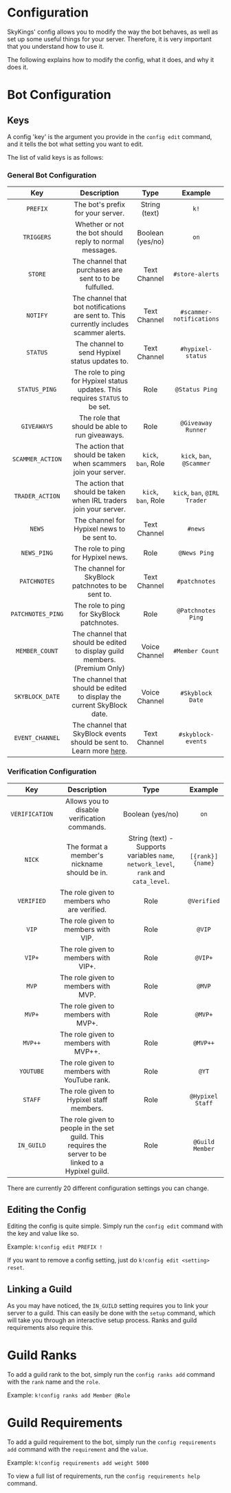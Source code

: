 # Configuration

SkyKings' config allows you to modify the way the bot behaves, as well as set up some useful things for your server. 
Therefore, it is very important that you understand how to use it.

The following explains how to modify the config, what it does, and why it does it.

# Bot Configuration

## Keys

A config 'key' is the argument you provide in the `config edit` command, and it tells the bot what setting you want to edit.

The list of valid keys is as follows:

### General Bot Configuration
| Key | Description | Type | Example |
|:---:|:-----------:|:----:|:-------:|
| `PREFIX` | The bot's prefix for your server. | String (text) | `k!` |
| `TRIGGERS` | Whether or not the bot should reply to normal messages. | Boolean (yes/no) | `on` |
| `STORE` | The channel that purchases are sent to to be fulfulled. | Text Channel | `#store-alerts` |
| `NOTIFY` | The channel that bot notifications are sent to. This currently includes scammer alerts. | Text Channel | `#scammer-notifications` |
| `STATUS` | The channel to send Hypixel status updates to. | Text Channel | `#hypixel-status` |
| `STATUS_PING` | The role to ping for Hypixel status updates. This requires `STATUS` to be set. | Role | `@Status Ping` |
| `GIVEAWAYS` | The role that should be able to run giveaways. | Role | `@Giveaway Runner` |
| `SCAMMER_ACTION` | The action that should be taken when scammers join your server. | `kick`, `ban`, Role | `kick`, `ban`, `@Scammer` |
| `TRADER_ACTION` | The action that should be taken when IRL traders join your server. | `kick`, `ban`, Role | `kick`, `ban`, `@IRL Trader` |
| `NEWS` | The channel for Hypixel news to be sent to. | Text Channel | `#news` |
| `NEWS_PING` | The role to ping for Hypixel news. | Role | `@News Ping` |
| `PATCHNOTES` | The channel for SkyBlock patchnotes to be sent to. | Text Channel | `#patchnotes` |
| `PATCHNOTES_PING` | The role to ping for SkyBlock patchnotes. | Role | `@Patchnotes Ping` |
| `MEMBER_COUNT` | The channel that should be edited to display guild members. (Premium Only) | Voice Channel | `#Member Count` |
| `SKYBLOCK_DATE` | The channel that should be edited to display the current SkyBlock date. | Voice Channel | `#Skyblock Date` 
| `EVENT_CHANNEL` | The channel that SkyBlock events should be sent to. Learn more [here](https://github.com/SkyKings-Guild/SkyKings/blob/main/skyblock-events.md). | Text Channel | `#skyblock-events` |


### Verification Configuration
| Key | Description | Type | Example |
|:---:|:-----------:|:----:|:-------:|
| `VERIFICATION` | Allows you to disable verification commands. | Boolean (yes/no) | `on` |
| `NICK` | The format a member's nickname should be in. | String (text) - Supports variables `name`, `network_level`, `rank` and `cata_level`. | `[{rank}] {name}` |
| `VERIFIED` | The role given to members who are verified. | Role | `@Verified` |
| `VIP` | The role given to members with VIP. | Role | `@VIP` |
| `VIP+` | The role given to members with VIP+. | Role | `@VIP+` |
| `MVP` | The role given to members with MVP. | Role | `@MVP` |
| `MVP+` | The role given to members with MVP+. | Role | `@MVP+` |
| `MVP++` | The role given to members with MVP++. | Role | `@MVP++` |
| `YOUTUBE` | The role given to members with YouTube rank. | Role | `@YT` |
| `STAFF` | The role given to Hypixel staff members. | Role | `@Hypixel Staff` |
| `IN_GUILD` | The role given to people in the set guild. This requires the server to be linked to a Hypixel guild. | Role | `@Guild Member` |


There are currently 20 different configuration settings you can change.

## Editing the Config

Editing the config is quite simple. Simply run the `config edit` command with the key and value like so.

Example: `k!config edit PREFIX !`

If you want to remove a config setting, just do `k!config edit <setting> reset`.

## Linking a Guild

As you may have noticed, the `IN_GUILD` setting requires you to link your server to a guild. This can easily be done with the `setup` command, which will take you through an interactive setup process. Ranks and guild requirements also require this.

# Guild Ranks

To add a guild rank to the bot, simply run the `config ranks add` command with the `rank` name and the `role`.

Example: `k!config ranks add Member @Role`

# Guild Requirements

To add a guild requirement to the bot, simply run the `config requirements add` command with the `requirement` and the `value`.

Example: `k!config requirements add weight 5000`

To view a full list of requirements, run the `config requirements help` command.
